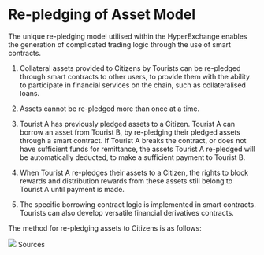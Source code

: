 # Re-pledging of Asset Model

The unique re-pledging model utilised within the HyperExchange enables the generation of complicated trading logic through the use of smart contracts.

1.	Collateral assets provided to Citizens by Tourists can be re-pledged through smart contracts to other users, to provide them with the ability to participate in financial services on the chain, such as collateralised loans.

2.	Assets cannot be re-pledged more than once at a time.

3.	Tourist A has previously pledged assets to a Citizen. Tourist A can borrow an asset from Tourist B, by re-pledging their pledged assets through a smart contract. If Tourist A breaks the contract, or does not have sufficient funds for remittance, the assets Tourist A re-pledged will be automatically deducted, to make a sufficient payment to Tourist B.

4.	When Tourist A re-pledges their assets to a Citizen, the rights to block rewards and distribution rewards from these assets still belong to Tourist A until payment is made.

5.	The specific borrowing contract logic is implemented in smart contracts. Tourists can also develop versatile financial derivatives contracts.

The method for re-pledging assets to Citizens is as follows:

<img class="hx-icon" src="/img/re-pledging-of-asset-model.svg" /> Sources 

